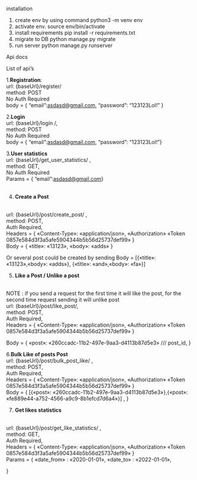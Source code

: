 installation 
1. create env by using command    python3 -m venv env  
2. activate env.   source env/bin/activate    
3. install requirements  pip install -r requirements.txt
4. migrate to DB  python manage.py migrate
5. run server python manage.py runserver



Api docs


List of api’s 

1.**Registration**:
 <br />
url: {baseUrl}/register/
 <br />
method: POST
 <br />
No Auth Required
 <br />
body = { 
“email”:asdasd@gmail.com,
“password”: “123123Lol!”
}
 <br />

2.**Login**
 <br />
url: {baseUrl}/login /,
 <br />
method: POST
 <br />
No Auth Required
 <br />
body = { 
“email”:asdasd@gmail.com,
“password”: “123123Lol!”}
 <br />

3.**User statistics**
 <br />
url: {baseUrl}/get_user_statistics/ ,
 <br />
method: GET,
 <br />
No Auth Required
 <br />
Params = { 
“email”:asdasd@gmail.com}
 <br />
  <br />
 
4. **Create a Post**
<br />
url: {baseUrl}/post/create_post/ ,
 <br />
method: POST,
 <br />
Auth Required,
 <br />
Headers = {
«Content-Type»: «application/json»,
«Authorization» «Token 0857e584d3f3a5afe5904344b5b56d25737def99»
}
 <br />
Body = {
«title»: «13123»,
«body»: «adds»
}
 <br />

Or several post could be created by sending 
Body = [{«title»: «13123»,«body»: «adds»}, {«title»: «and»,«body»: «fa»}]
 <br />
 
5. **Like a Post / Unlike a post** 
 <br />
 NOTE : if you send a request for the first time it will like the post, for the second time request sending it will unlike post
 <br />
url: {baseUrl}/post/like_post/,
 <br />
method: POST,
 <br />
Auth Required,
 <br />
Headers = {
«Content-Type»: «application/json»,
«Authorization» «Token 0857e584d3f3a5afe5904344b5b56d25737def99»
}
 <br />

Body = {
«post»: «260ccadc-11b2-497e-9aa3-d4113b87d5e3» /// post_id,
}
 <br />


6.**Bulk  Like  of posts Post**
 <br />
url: {baseUrl}/post/bulk_post_like/ ,
 <br />
method: POST,
 <br />
Auth Required,
 <br />
Headers = {
«Content-Type»: «application/json»,
«Authorization» «Token 0857e584d3f3a5afe5904344b5b56d25737def99»
}
 <br />
Body = {
[{«post»: «260ccadc-11b2-497e-9aa3-d4113b87d5e3»},{«post»: «fe889e44-a752-4566-a9c9-8b1efcd7d6a4»}] ,
}
 <br />
	

7. **Get likes statistics**
  <br />
url: {baseUrl}/post/get_like_statistics/ ,
 <br />
method: GET,
 <br />
Auth Required,
 <br />
Headers = {
«Content-Type»: «application/json»,
«Authorization» «Token 0857e584d3f3a5afe5904344b5b56d25737def99»
}
 <br />
Params = {
«date_from» : «2020-01-01»,
«date_to» : «2022-01-01»,

}
